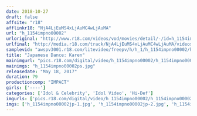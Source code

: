 ```yaml
---
date: 2018-10-27
draft: false
affsite: "r18"
afflinkr18: "NjA4LjEuMS4xLjAuMC4wLjAuMA"
url: "h_1154impno00002"
urloriginal: "http://www.r18.com/videos/vod/movies/detail/-/id=h_1154impno00002"
urlfinal: "http://media.r18.com/track/NjA4LjEuMS4xLjAuMC4wLjAuMA/videos/vod/movies/detail/-/id=h_1154impno00002"
samplevid: "awspv3001.r18.com/litevideo/freepv/h/h_1/h_1154impno00002/h_1154impno00002_dmb_w.mp4"
title: "Japanese Dance: Karen"
mainimgurl: "pics.r18.com/digital/video/h_1154impno00002/h_1154impno00002ps.jpg"
mainimgs: "h_1154impno00002ps.jpg"
releasedate: "May 18, 2017"
duration: 79
productioncomp: "IMPACT"
girls: ['----']
categories: ['Idol & Celebrity', 'Idol Video', 'Hi-Def']
imgurls: ['pics.r18.com/digital/video/h_1154impno00002/h_1154impno00002jp-1.jpg', 'pics.r18.com/digital/video/h_1154impno00002/h_1154impno00002jp-2.jpg', 'pics.r18.com/digital/video/h_1154impno00002/h_1154impno00002jp-3.jpg', 'pics.r18.com/digital/video/h_1154impno00002/h_1154impno00002jp-4.jpg', 'pics.r18.com/digital/video/h_1154impno00002/h_1154impno00002jp-5.jpg', 'pics.r18.com/digital/video/h_1154impno00002/h_1154impno00002jp-6.jpg', 'pics.r18.com/digital/video/h_1154impno00002/h_1154impno00002jp-7.jpg', 'pics.r18.com/digital/video/h_1154impno00002/h_1154impno00002jp-8.jpg', 'pics.r18.com/digital/video/h_1154impno00002/h_1154impno00002jp-9.jpg', 'pics.r18.com/digital/video/h_1154impno00002/h_1154impno00002jp-10.jpg', 'pics.r18.com/digital/video/h_1154impno00002/h_1154impno00002jp-11.jpg', 'pics.r18.com/digital/video/h_1154impno00002/h_1154impno00002jp-12.jpg', 'pics.r18.com/digital/video/h_1154impno00002/h_1154impno00002jp-13.jpg', 'pics.r18.com/digital/video/h_1154impno00002/h_1154impno00002jp-14.jpg', 'pics.r18.com/digital/video/h_1154impno00002/h_1154impno00002jp-15.jpg', 'pics.r18.com/digital/video/h_1154impno00002/h_1154impno00002jp-16.jpg', 'pics.r18.com/digital/video/h_1154impno00002/h_1154impno00002jp-17.jpg', 'pics.r18.com/digital/video/h_1154impno00002/h_1154impno00002jp-18.jpg', 'pics.r18.com/digital/video/h_1154impno00002/h_1154impno00002jp-19.jpg', 'pics.r18.com/digital/video/h_1154impno00002/h_1154impno00002jp-20.jpg']
imgs: ['h_1154impno00002jp-1.jpg', 'h_1154impno00002jp-2.jpg', 'h_1154impno00002jp-3.jpg', 'h_1154impno00002jp-4.jpg', 'h_1154impno00002jp-5.jpg', 'h_1154impno00002jp-6.jpg', 'h_1154impno00002jp-7.jpg', 'h_1154impno00002jp-8.jpg', 'h_1154impno00002jp-9.jpg', 'h_1154impno00002jp-10.jpg', 'h_1154impno00002jp-11.jpg', 'h_1154impno00002jp-12.jpg', 'h_1154impno00002jp-13.jpg', 'h_1154impno00002jp-14.jpg', 'h_1154impno00002jp-15.jpg', 'h_1154impno00002jp-16.jpg', 'h_1154impno00002jp-17.jpg', 'h_1154impno00002jp-18.jpg', 'h_1154impno00002jp-19.jpg', 'h_1154impno00002jp-20.jpg']
---
```

